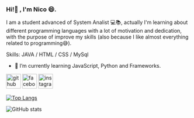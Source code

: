 ### Hi!👋 , I'm Nico 😄. 
I am a student advanced of System Analist 💻📚, actually I'm learning about different programming languages with a lot of motivation and dedication, with the purpose of improve my skills (also because I like almost everything related to programming😅).

Skills: JAVA  / HTML / CSS / MySql

- 🌱 I’m currently learning JavaScript, Python and Frameworks. 


[<img src='https://cdn.jsdelivr.net/npm/simple-icons@3.0.1/icons/github.svg' alt='github' height='40'>](https://github.com/NicolasBritos)  [<img src='https://cdn.jsdelivr.net/npm/simple-icons@3.0.1/icons/facebook.svg' alt='facebook' height='40'>](https://www.facebook.com/niico.britos)  [<img src='https://cdn.jsdelivr.net/npm/simple-icons@3.0.1/icons/instagram.svg' alt='instagram' height='40'>](https://www.instagram.com/nicobritoss/)  

[![Top Langs](https://github-readme-stats.vercel.app/api/top-langs/?username=NicolasBritos)](https://github.com/anuraghazra/github-readme-stats)

![GitHub stats](https://github-readme-stats.vercel.app/api?username=NicolasBritos&show_icons=true)  
